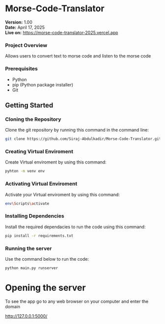 # Morse-Code-Translator


**Version:** 1.00 </br>
**Date:** April 17, 2025 </br>
**Live on:** https://morse-code-translator-2025.vercel.app

### Project Overview

Allows users to convert text to morse code and listen to the morse code

### Prerequisites

* Python
* pip (Python package installer)
* Git

## Getting Started

### Cloning the Repository

Clone the git repository by running this command in the command line:

```bash
git clone https://github.com/Siraj-Abdulkadir/Morse-Code-Translator.git
```

### Creating Virtual Enviroment

Create Virtual enviroment by using this command:

```bash
pyhton -m venv env
```
### Activating Virtual Enviroment

Activate your Virtual enviroment by using this command:

```bash
env\Scripts\activate
```
### Installing Dependencies

Install the required dependacies to run the code using this command: 

```bash
pip install -r requirements.txt
```
### Running the server

Use the command below to run the code:

```bash
python main.py runserver
```

# Opening the server

To see the app go to any web browser on your computer and enter the domain

http://127.0.0.1:5000/
